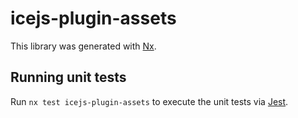 # icejs-plugin-assets

This library was generated with [Nx](https://nx.dev).

## Running unit tests

Run `nx test icejs-plugin-assets` to execute the unit tests via [Jest](https://jestjs.io).
